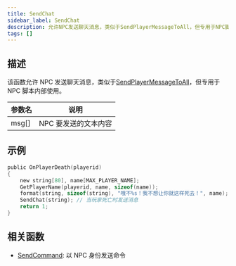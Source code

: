```yaml
---
title: SendChat
sidebar_label: SendChat
description: 允许NPC发送聊天消息，类似于SendPlayerMessageToAll，但专用于NPC脚本。
tags: []
---
```


## 描述

该函数允许 NPC 发送聊天消息，类似于[SendPlayerMessageToAll](../functions/SendPlayerMessageToAll)，但专用于 NPC 脚本内部使用。

| 参数名 | 说明                 |
| ------ | -------------------- |
| msg[]  | NPC 要发送的文本内容 |

## 示例

```c
public OnPlayerDeath(playerid)
{
    new string[80], name[MAX_PLAYER_NAME];
    GetPlayerName(playerid, name, sizeof(name));
    format(string, sizeof(string), "哦不%s！我不想让你就这样死去！", name);
    SendChat(string); // 当玩家死亡时发送消息
    return 1;
}
```

## 相关函数

- [SendCommand](../functions/SendCommand): 以 NPC 身份发送命令
